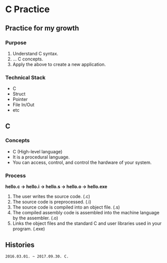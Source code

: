 # C Practice
## Practice for my growth
### Purpose
1. Understand C syntax.
2. ... C concepts.
3. Apply the above to create a new application.

### Technical Stack
* C
* Struct
* Pointer
* File In/Out
* etc

## C
### Concepts
* C (High-level language)
* It is a procedural language.
* You can access, control, and control the hardware of your system.

### Process
**hello.c -> hello.i -> hello.s -> hello.o -> hello.exe**
1. The user writes the source code. (.c)
2. The source code is preprocessed. (.i)
3. The source code is compiled into an object file. (.s)
4. The compiled assembly code is assembled into the machine language by the assembler. (.o)
5. Links the object files and the standard C and user libraries used in your program. (.exe)


## Histories
    2016.03.01. ~ 2017.09.30. C.